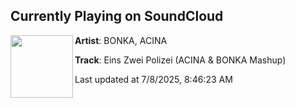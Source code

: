 ## Currently Playing on SoundCloud

[<img align="left" width="100" src="https://i1.sndcdn.com/artworks-CG7w4bzyDh1Jxp55-kbJIwg-t500x500.png">](https://soundcloud.com/bonkaofficial/einszweipolizei)

**Artist**: BONKA, ACINA  

**Track**: Eins Zwei Polizei (ACINA & BONKA Mashup)

Last updated at 7/8/2025, 8:46:23 AM
